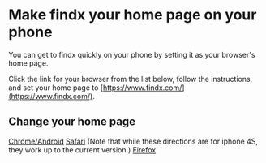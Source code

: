 # Make findx your home page on your phone
You can get to findx quickly on your phone by setting it as your browser's home page.

Click the link for your browser from the list below, follow the instructions, and set your home page to [https://www.findx.com/](https://www.findx.com/).

## Change your home page
[Chrome/Android](https://support.google.com/accounts/answer/463?hl=en)
[Safari](http://www.dummies.com/consumer-electronics/smartphones/iphone/how-to-create-a-safari-home-page-on-your-iphone-4s/) (Note that while these directions are for iphone 4S, they work up to the current version.)
[Firefox](https://support.mozilla.org/en-US/kb/set-homepage-firefox-ios)
